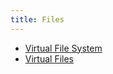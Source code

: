 ```yaml
---
title: Files
---
```


* [Virtual File System](/basics/virtual_file_system.md)
* [Virtual Files](virtual_file.md)
